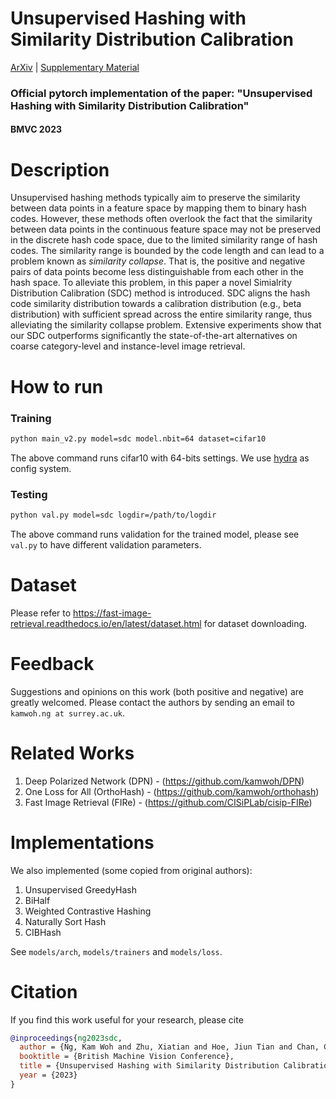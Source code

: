 # Unsupervised Hashing with Similarity Distribution Calibration

[ArXiv](https://arxiv.org/abs/2302.07669) | <a href="https://github.com/kamwoh/sdc/blob/master/docs/suppmat.pdf">
Supplementary Material</a>

### Official pytorch implementation of the paper: "Unsupervised Hashing with Similarity Distribution Calibration"

#### BMVC 2023

# Description

Unsupervised hashing methods typically aim to preserve the similarity between data points in a feature space by mapping
them to binary hash codes. However, these methods often overlook the fact that the similarity between data points in the
continuous feature space may not be preserved in the discrete hash code space, due to the limited similarity range of
hash codes.
The similarity range is bounded by the code length and can lead to a problem known as _similarity collapse_. That is,
the positive and negative pairs of data points become less distinguishable from each other in the hash space.
To alleviate this problem, in this paper a novel Simialrity Distribution Calibration (SDC) method is introduced.
SDC aligns the hash code similarity distribution towards a calibration distribution (e.g., beta distribution) with
sufficient spread across the entire similarity range, thus alleviating the similarity collapse problem.
Extensive experiments show that our SDC outperforms significantly the state-of-the-art alternatives on coarse
category-level and instance-level image retrieval.

# How to run

### Training

```bash
python main_v2.py model=sdc model.nbit=64 dataset=cifar10 
```

The above command runs cifar10 with 64-bits settings. We use [hydra](https://hydra.cc/docs/intro/) as config system.

### Testing

```bash
python val.py model=sdc logdir=/path/to/logdir
```

The above command runs validation for the trained model, please see `val.py` to have different validation parameters.

# Dataset

Please refer to https://fast-image-retrieval.readthedocs.io/en/latest/dataset.html for dataset downloading.

# Feedback

Suggestions and opinions on this work (both positive and negative) are greatly welcomed. Please contact the authors by
sending an email to `kamwoh.ng at surrey.ac.uk`.

# Related Works

1. Deep Polarized Network (DPN) - (https://github.com/kamwoh/DPN)
2. One Loss for All (OrthoHash) - (https://github.com/kamwoh/orthohash)
3. Fast Image Retrieval (FIRe) - (https://github.com/CISiPLab/cisip-FIRe)

# Implementations

We also implemented (some copied from original authors):

1. Unsupervised GreedyHash
2. BiHalf
3. Weighted Contrastive Hashing
4. Naturally Sort Hash
5. CIBHash

See `models/arch`, `models/trainers` and `models/loss`.

# Citation

If you find this work useful for your research, please cite

```bibtex
@inproceedings{ng2023sdc,
  author = {Ng, Kam Woh and Zhu, Xiatian and Hoe, Jiun Tian and Chan, Chee Seng and Zhang, Tianyu and Song, Yi-Zhe and Xiang, Tao},
  booktitle = {British Machine Vision Conference}, 
  title = {Unsupervised Hashing with Similarity Distribution Calibration}, 
  year = {2023}
}
```
